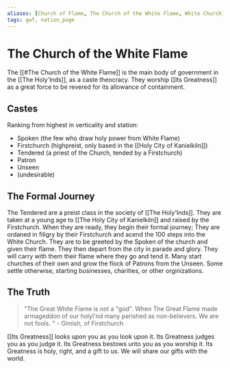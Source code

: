 ```yaml
---
aliases: [Church of Flame, The Church of the White Flame, White Church]
tags: gwf, nation_page
---
```


# The Church of the White Flame

The [[#The Church of the White Flame]] is the main body of government in the [[The Holy'lnds]], as a caste theocracy. They worship [[Its Greatness]] as a great force to be revered for its allowance of containment. 

## Castes
Ranking from highest in verticality and station:
- Spoken (the few who draw holy power from White Flame)
- Firstchurch (highpreist, only based in the [[Holy City of Kanielkiln]])
- Tendered (a priest of the Church, tended by a Firstchurch)
- Patron
- Unseen
- (undesirable)

## The Formal Journey
The Tendered are a preist class in the society of [[The Holy'lnds]]. They are taken at a young age to [[The Holy City of Kanielkiln]] and raised by the Firstchurch. When they are ready, they begin their formal journey; They are ordaned in filigry by their Firstchurch and acend the 100 steps into the White Church. They are to be greeted by the Spoken of the church and given their flame. They then depart from the city in parade and glory. They will carry with them their flame where they go and tend it. Many start churches of their own and grow the flock of Patrons from the Unseen. Some settle otherwise, starting businesses, charities, or other orginizations.

## The Truth
 > "The Great White Flame is not a "god". When The Great Flame made armageddon of our holyl'nd many perished as non-believers. We are not fools. " - Gimish, of Firstchurch

[[Its Greatness]] looks upon you as you look upon it. 
Its Greatness judges you as you judge it. 
Its Greatness bestows unto you as you worship it.
Its Greatness is holy, right, and a gift to us.
We will share our gifts with the world.